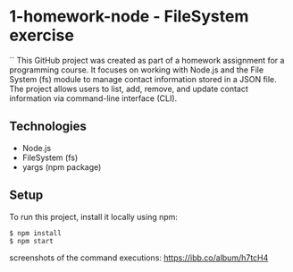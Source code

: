 # 1-homework-node - FileSystem exercise
``
This GitHub project was created as part of a homework assignment for a programming course. It focuses on working with Node.js and the File System (fs) module to manage contact information stored in a JSON file. The project allows users to list, add, remove, and update contact information via command-line interface (CLI).

## Technologies
* Node.js
* FileSystem (fs)
* yargs (npm package)

## Setup

To run this project, install it locally using npm:

```
$ npm install
$ npm start
```

screenshots of the command executions:
https://ibb.co/album/h7tcH4
